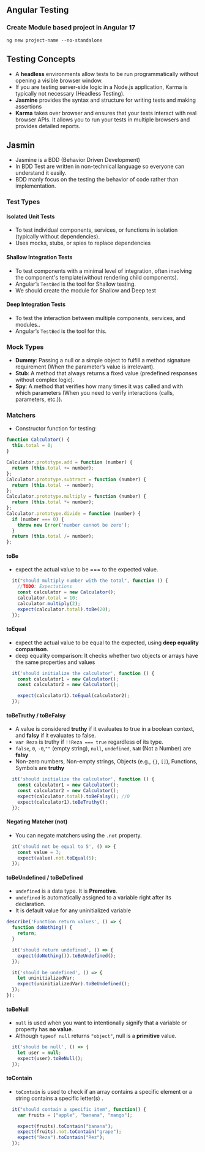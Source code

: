 ## Angular Testing
### Create Module based project in Angular 17
```ng new project-name --no-standalone```
## Testing Concepts
- A **headless** environments allow tests to be run programmatically without opening a visible browser window.
- If you are testing server-side logic in a Node.js application, Karma is typically not necessary (Headless Testing).
-  **Jasmine** provides the syntax and structure for writing tests and making assertions
- **Karma** takes over browser and ensures that your tests interact with real browser APIs. It allows you to run your tests in multiple browsers and provides detailed reports.
## Jasmin
- Jasmine is a BDD (Behavior Driven Development) 
- In BDD Test are written in non-technical language so everyone can understand it easily.
- BDD manly focus on the testing the behavior of code rather than implementation.
### Test Types
#### Isolated Unit Tests
- To test individual components, services, or functions in isolation (typically without dependencies).
- Uses mocks, stubs, or spies to replace dependencies
#### Shallow Integration Tests
- To test components with a minimal level of integration, often involving the component's template(without rendering child components).
- Angular’s ```TestBed``` is the tool for Shallow testing.
- We should create the module for Shallow and Deep test
#### Deep Integration Tests
- To test the interaction between multiple components, services, and modules..
- Angular’s ```TestBed``` is the tool for this.
### Mock Types
- **Dummy**: Passing a null or a simple object to fulfill a method signature requirement (When the parameter’s value is irrelevant).
- **Stub**: A method that always returns a fixed value (predefined responses without complex logic).
- **Spy**: A method that verifies how many times it was called and with which parameters (When you need to verify interactions (calls, parameters, etc.)).
### Matchers
- Constructor function for testing:
```JavaScript
function Calculator() {
  this.total = 0;
}

Calculator.prototype.add = function (number) {
  return (this.total += number);
};
Calculator.prototype.subtract = function (number) {
  return (this.total -= number);
};
Calculator.prototype.multiply = function (number) {
  return (this.total *= number);
};
Calculator.prototype.divide = function (number) {
  if (number === 0) {
    throw new Error('number cannot be zero');
  }
  return (this.total /= number);
};
```
#### toBe
- expect the actual value to be === to the expected value.
```JavaScript
  it("should multiply number with the total", function () {
    //TODO: Expectations
    const calculator = new Calculator();
    calculator.total = 10;
    calculator.multiply(2);
    expect(calculator.total).toBe(20);
  });
```
#### toEqual
- expect the actual value to be equal to the expected, using **deep equality comparison**.
- deep equality comparison: It checks whether two objects or arrays have the same properties and values
```JavaScript
  it('should initialize the calculator', function () {
    const calculator1 = new Calculator();
    const calculator2 = new Calculator();

    expect(calculator1).toEqual(calculator2);
  });
```
#### toBeTruthy / toBeFalsy
- A value is considered **truthy** if it evaluates to true in a boolean context, and **falsy** if it evaluates to false.
- ```var Reza``` is truthy if ```!!Reza === true``` regardless of its type.
- ```false```, ```0```, ```-0```,```""``` (empty string), ```null```, ```undefined```, ```NaN``` (Not a Number) are **falsy**
- Non-zero numbers, Non-empty strings, Objects (e.g., ```{}```, ```[]```), Functions, Symbols are **truthy**
```JavaScript
  it('should initialize the calculator', function () {
    const calculator1 = new Calculator();
    const calculator2 = new Calculator();
    expect(calculator.total).toBeFalsy(); //0
    expect(calculator1).toBeTruthy();
  });
```
#### Negating Matcher (not)
- You can negate matchers using the ```.not``` property.
```JavaScript
  it('should not be equal to 5', () => {
    const value = 3;
    expect(value).not.toEqual(5);
  });
```
#### toBeUndefined / toBeDefined
- ```undefined``` is a data type. It is **Premetive**.
- ```undefined``` is automatically assigned to a variable right after its declaration.
- It is default value for any uninitialized variable
```JavaScript
describe('Function return values', () => {
  function doNothing() {
    return;
  }

  it('should return undefined', () => {
    expect(doNothing()).toBeUndefined();
  });

  it('should be undefined', () => {
    let uninitializedVar;
    expect(uninitializedVar).toBeUndefined();
  });
});
```
#### toBeNull
- ```null``` is used when you want to intentionally signify that a variable or property has **no value**.
- Although ```typeof null``` returns ```"object"```, null is a **primitive** value.
```JavaScript
  it('should be null', () => {
    let user = null;
    expect(user).toBeNull();
  });
```
#### toContain 
- ```toContain``` is used to check if an array contains a specific element or a string contains a specific letter(s) .
```JavaScript
  it("should contain a specific item", function() {
    var fruits = ["apple", "banana", "mango"];

    expect(fruits).toContain("banana");
    expect(fruits).not.toContain("grape");
    expect("Reza").toContain("Rez");
  });
```
